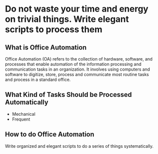 # Do not waste your time and energy on trivial things. Write elegant scripts to process them

## What is Office Automation

Office Automation (OA) refers to the collection of hardware, software, and
processes that enable automation of the information processing and communication
tasks in an organization. It involves using computers and software to digitize,
store, process and communicate most routine tasks and process in a standard
office.

## What Kind of Tasks Should be Processed Automatically

- Mechanical
- Frequent

## How to do Office Automation

Write organized and elegant scripts to do a series of things systematically.
